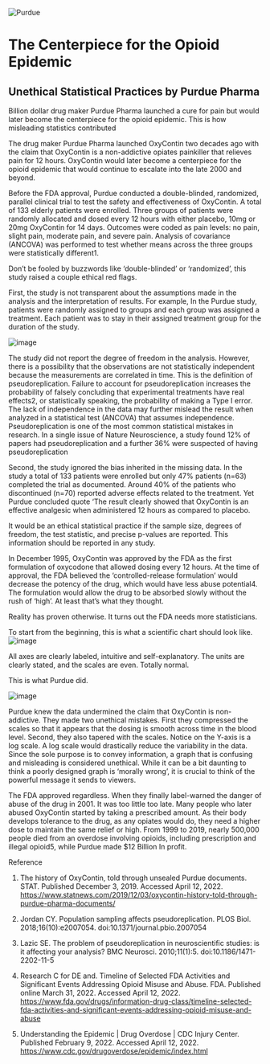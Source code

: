 ![Purdue](https://user-images.githubusercontent.com/77589878/163655388-a8dcd3ae-0fbf-47ea-a477-9e0c2733e342.jpeg)
# The Centerpiece for the Opioid Epidemic 
## Unethical Statistical Practices by Purdue Pharma 

Billion dollar drug maker Purdue Pharma launched a cure for pain but would later become the centerpiece for the opioid epidemic. This is how misleading statistics contributed


The drug maker Purdue Pharma launched OxyContin two decades ago with the claim that OxyContin is a non-addictive opiates painkiller that relieves pain for 12 hours. OxyContin would later become a centerpiece for the opioid epidemic that would continue to escalate into the late 2000 and beyond. 


Before the FDA approval, Purdue conducted a double-blinded, randomized, parallel clinical trial to test the safety and effectiveness of OxyContin. A total of 133 elderly patients were enrolled. Three groups of patients were randomly allocated and dosed every 12 hours with either placebo, 10mg or 20mg OxyContin for 14 days. Outcomes were coded as pain levels: no pain, slight pain, moderate pain, and severe pain. Analysis of covariance (ANCOVA) was performed to test whether means across the three groups were statistically different1.


Don’t be fooled by buzzwords like ‘double-blinded’ or ‘randomized’, this study raised a couple ethical red flags. 


First, the study is not transparent about the assumptions made in the analysis and the interpretation of results. For example, In the Purdue study, patients were randomly assigned to groups and each group was assigned a treatment. Each patient was to stay in their assigned treatment group for the duration of the study.

![image](https://user-images.githubusercontent.com/77589878/163655344-5ba4b10a-3b17-4e65-8890-1af4274152d9.png)




The study did not report the degree of freedom in the analysis. However, there is a possibility that the observations are not statistically independent because the measurements are correlated in time. This is the definition of pseudoreplication. Failure to account for pseudoreplication increases the probability of falsely concluding that experimental treatments have real effects2, or statistically speaking, the probability of making a Type I error. The lack of independence in the data may further mislead the result when analyzed in a statistical test (ANCOVA) that assumes independence. Pseudoreplication is one of the most common statistical mistakes in research. In a single issue of Nature Neuroscience, a study found 12% of papers had pseudoreplication and a further 36% were suspected of having pseudoreplication


Second, the study ignored the bias inherited in the missing data. In the study a total of 133 patients were enrolled but only 47% patients (n=63) completed the trial as documented. Around 40% of the patients who discontinued (n=70) reported adverse effects related to the treatment. Yet Purdue concluded quote ‘The result clearly showed that OxyContin is an effective analgesic when administered 12 hours as compared to placebo.


It would be an ethical statistical practice if the sample size, degrees of freedom, the test statistic, and precise p-values are reported. This information should be reported in any study.


In December 1995, OxyContin was approved by the FDA as the first formulation of oxycodone that allowed dosing every 12 hours. At the time of approval, the FDA believed the ‘controlled-release formulation’ would decrease the potency of the drug, which would have less abuse potential4. The formulation would allow the drug to be absorbed slowly without the rush of ‘high’. At least that’s what they thought.


Reality has proven otherwise. It turns out the FDA needs more statisticians.


To start from the beginning, this is what a scientific chart should look like. 
![image](https://user-images.githubusercontent.com/77589878/163655352-a41120f5-4d3a-4a10-b9a4-1e71de227691.png)




All axes are clearly labeled, intuitive and self-explanatory. The units are clearly stated, and the scales are even. Totally normal.


This is what Purdue did. 

![image](https://user-images.githubusercontent.com/77589878/163655359-e8ae620d-5d60-4faa-98c8-09009cb3eefd.png)



Purdue knew the data undermined the claim that OxyContin is non-addictive. They made two  unethical mistakes. First they compressed the scales so that it appears that the dosing is smooth across time in the blood level. Second, they also tapered with the scales. Notice on the Y-axis is a log scale. A log scale would drastically reduce the variability in the data. Since the sole purpose is to convey information, a graph that is confusing and misleading is considered unethical. While it can be a bit daunting to think a poorly designed graph is ‘morally wrong’, it is crucial to think of the powerful message it sends to viewers.



The FDA approved regardless. When they finally label-warned the danger of abuse of the drug in 2001. It was too little too late. Many people who later abused OxyContin started by taking a prescribed amount. As their body develops tolerance to the drug, as any opiates would do, they need a higher dose to maintain the same relief or high. From 1999 to 2019, nearly 500,000 people died from an overdose involving opioids, including prescription and illegal opioid5, while Purdue made $12 Billion In profit. 




Reference



1. The history of OxyContin, told through unsealed Purdue documents. STAT. Published December 3, 2019. Accessed April 12, 2022. https://www.statnews.com/2019/12/03/oxycontin-history-told-through-purdue-pharma-documents/


2. Jordan CY. Population sampling affects pseudoreplication. PLOS Biol. 2018;16(10):e2007054. doi:10.1371/journal.pbio.2007054


3. Lazic SE. The problem of pseudoreplication in neuroscientific studies: is it affecting your analysis? BMC Neurosci. 2010;11(1):5. doi:10.1186/1471-2202-11-5


4. Research C for DE and. Timeline of Selected FDA Activities and Significant Events Addressing Opioid Misuse and Abuse. FDA. Published online March 31, 2022. Accessed April 12, 2022. https://www.fda.gov/drugs/information-drug-class/timeline-selected-fda-activities-and-significant-events-addressing-opioid-misuse-and-abuse


5. Understanding the Epidemic | Drug Overdose | CDC Injury Center. Published February 9, 2022. Accessed April 12, 2022. https://www.cdc.gov/drugoverdose/epidemic/index.html
